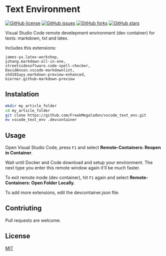# Text Environment

[![GitHub license](https://img.shields.io/github/license/FreakMegalodon/vscode_text_env)](https://github.com/FreakMegalodon/vscode_text_env) [![GitHub issues](https://img.shields.io/github/issues/FreakMegalodon/vscode_text_env)](https://github.com/FreakMegalodon/vscode_text_env/issues) [![GitHub forks](https://img.shields.io/github/forks/FreakMegalodon/vscode_text_env)](https://github.com/FreakMegalodon/vscode_text_env/network) [![GitHub stars](https://img.shields.io/github/stars/FreakMegalodon/vscode_text_env)](https://github.com/FreakMegalodon/vscode_text_env/stargazers)

Visual Studio Code remote develepment environment (dev container) for texts: markdown, txt and latex.

Includes this extensions:

```
james-yu.latex-workshop,
yzhang.markdown-all-in-one,
streetsidesoftware.code-spell-checker,
DavidAnson.vscode-markdownlint,
shd101wyy.markdown-preview-enhanced,
bierner.github-markdown-preview
```

## Instalation

```bash
mkdir my_article_folder
cd my_article_folder
git clone https://github.com/FreakMegalodon/vscode_text_env.git
mv vscode_text_env .devcontainer
```

## Usage

Open Visual Studio Code, press `F1` and select **Remote-Containers: Reopen in Container**.

Wait until Docker and Code download and setup your environment. The next type you enter this remote window again it'll be much faster.

To exit remote mode (dev container), hit `F1` again and select **Remote-Containers: Open Folder Locally**.

To add more extensions, edit the devcontainer.json file.

## Contriuting

Pull requests are welcome.

## License

[MIT](https://github.com/FreakMegalodon/vscode_text_env/blob/master/LICENSE)
